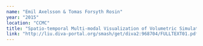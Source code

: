 ```yaml
---
name: "Emil Axelsson & Tomas Forsyth Rosin"
year: "2015"
location: "CCMC"
title: "Spatio-temporal Multi-modal Visualization of Volumetric Simulation and In Situ Satellite Data"
link: "http://liu.diva-portal.org/smash/get/diva2:968704/FULLTEXT01.pdf"
---
```

